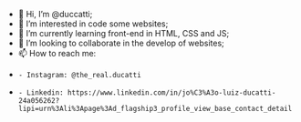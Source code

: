 - 👋 Hi, I’m @duccatti;
- 👀 I’m interested in code some websites;
- 🌱 I’m currently learning front-end in HTML, CSS and JS;
- 💞️ I’m looking to collaborate in the develop of websites;
- 📫 How to reach me: 
-     - Instagram: @the_real.ducatti
-     - Linkedin: https://www.linkedin.com/in/jo%C3%A3o-luiz-ducatti-24a056262?lipi=urn%3Ali%3Apage%3Ad_flagship3_profile_view_base_contact_details%3BT1wBL74XS%2B%2Bi1tioOjStIg%3D%3D

<!---
duccatti/duccatti is a ✨ special ✨ repository because its `README.md` (this file) appears on your GitHub profile.
You can click the Preview link to take a look at your changes.
--->
